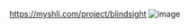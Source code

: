 
https://myshli.com/project/blindsight
![image](https://github.com/gbenderiya/reflections/assets/143426706/38060bc4-194e-437e-a8c7-c8279e69b7f6)
